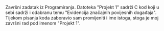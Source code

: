 Završni zadatak iz Programiranja. Datoteka "Projekt 1" sadrži C kod koji u sebi sadrži i odabranu temu "Evidencija značajnih povijesnih događaja". Tijekom pisanja koda zaboravio sam promijeniti i ime istoga, stoga je moj završni rad pod imenom "Projekt 1".
